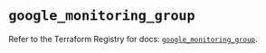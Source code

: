 # `google_monitoring_group`

Refer to the Terraform Registry for docs: [`google_monitoring_group`](https://registry.terraform.io/providers/hashicorp/google-beta/6.25.0/docs/resources/google_monitoring_group).
